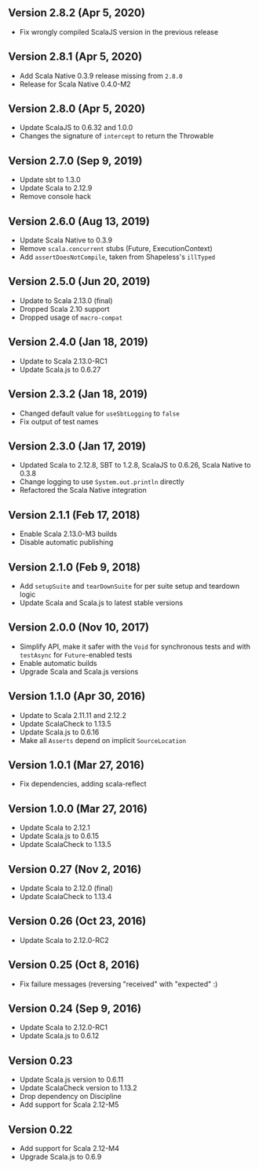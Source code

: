 ## Version 2.8.2 (Apr 5, 2020)

- Fix wrongly compiled ScalaJS version in the previous release

## Version 2.8.1 (Apr 5, 2020)

- Add Scala Native 0.3.9 release missing from `2.8.0`
- Release for Scala Native 0.4.0-M2

## Version 2.8.0 (Apr 5, 2020)

- Update ScalaJS to 0.6.32 and 1.0.0
- Changes the signature of `intercept` to return the Throwable

## Version 2.7.0 (Sep 9, 2019)

- Update sbt to 1.3.0
- Update Scala to 2.12.9
- Remove console hack

## Version 2.6.0 (Aug 13, 2019)

- Update Scala Native to 0.3.9
- Remove `scala.concurrent` stubs (Future, ExecutionContext)
- Add `assertDoesNotCompile`, taken from Shapeless's `illTyped`

## Version 2.5.0 (Jun 20, 2019)

- Update to Scala 2.13.0 (final)
- Dropped Scala 2.10 support
- Dropped usage of `macro-compat`

## Version 2.4.0 (Jan 18, 2019)

- Update to Scala 2.13.0-RC1
- Update Scala.js to 0.6.27

## Version 2.3.2 (Jan 18, 2019)

- Changed default value for `useSbtLogging` to `false`
- Fix output of test names

## Version 2.3.0 (Jan 17, 2019)

- Updated Scala to 2.12.8, SBT to 1.2.8, ScalaJS to 0.6.26, Scala Native to 0.3.8
- Change logging to use `System.out.println` directly
- Refactored the Scala Native integration

## Version 2.1.1 (Feb 17, 2018)

- Enable Scala 2.13.0-M3 builds
- Disable automatic publishing

## Version 2.1.0 (Feb 9, 2018)

- Add `setupSuite` and `tearDownSuite` for per suite setup and teardown logic
- Update Scala and Scala.js to latest stable versions

## Version 2.0.0 (Nov 10, 2017)

- Simplify API, make it safer with the `Void` for synchronous tests
  and with `testAsync` for `Future`-enabled tests
- Enable automatic builds
- Upgrade Scala and Scala.js versions

## Version 1.1.0 (Apr 30, 2016)

- Update to Scala 2.11.11 and 2.12.2
- Update ScalaCheck to 1.13.5
- Update Scala.js to 0.6.16
- Make all `Asserts` depend on implicit `SourceLocation`

## Version 1.0.1 (Mar 27, 2016)

- Fix dependencies, adding scala-reflect

## Version 1.0.0 (Mar 27, 2016)

- Update Scala to 2.12.1
- Update Scala.js to 0.6.15
- Update ScalaCheck to 1.13.5

## Version 0.27 (Nov 2, 2016)

- Update Scala to 2.12.0 (final)
- Update ScalaCheck to 1.13.4

## Version 0.26 (Oct 23, 2016)

- Update Scala to 2.12.0-RC2

## Version 0.25 (Oct 8, 2016)

- Fix failure messages (reversing "received" with "expected" :)

## Version 0.24 (Sep 9, 2016)

- Update Scala to 2.12.0-RC1
- Update Scala.js to 0.6.12

## Version 0.23

- Update Scala.js version to 0.6.11
- Update ScalaCheck version to 1.13.2
- Drop dependency on Discipline
- Add support for Scala 2.12-M5

## Version 0.22

- Add support for Scala 2.12-M4
- Upgrade Scala.js to 0.6.9

